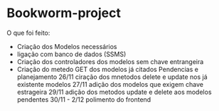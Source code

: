 # Bookworm-project

O que foi feito:
* Criação dos Modelos necessários 
* ligação com banco de dados (SSMS)
* Criação dos controladores dos modelos sem chave entrangeira
* Criação do metedo GET dos modelos já citados 
Pendencias e planejamento
26/11 ciração dos mnetodos delete e update nos já existente modelos
27/11 adição dos modelos que exigem chave estrageira 
29/11 adição dos metodos update e delete aos modelos pendentes
30/11 - 2/12 polimento do frontend
